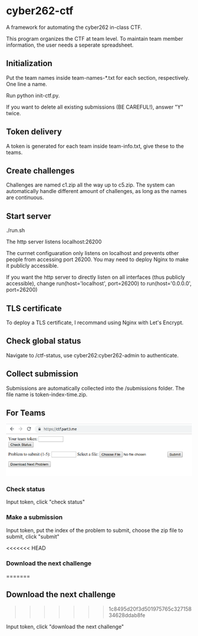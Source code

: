 # cyber262-ctf
A framework for automating the cyber262 in-class CTF.

This program organizes the CTF at team level. To maintain team member information, the user needs a seperate spreadsheet. 

## Initialization

Put the team names inside team-names-*.txt for each section, respectively. One line a name.

Run python init-ctf.py.

If you want to delete all existing submissions (BE CAREFUL!), answer "Y" twice.

## Token delivery

A token is generated for each team inside team-info.txt, give these to the teams.

## Create challenges

Challenges are named c1.zip all the way up to c5.zip. The system can automatically handle different amount of challenges, as long as the names are continuous. 

## Start server

./run.sh

The http server listens localhost:26200

The currnet configuaration only listens on localhost and prevents other people from accessing port 26200. You may need to deploy Nginx to make it publicly accessible. 

If you want the http server to directly listen on all interfaces (thus publicly accessible), change run(host='localhost', port=26200) to run(host='0.0.0.0', port=26200)

## TLS certificate 

To deploy a TLS certificate, I recommand using Nginx with Let's Encrypt. 

## Check global status

Navigate to /ctf-status, use cyber262:cyber262-admin to authenticate. 

## Collect submission

Submissions are automatically collected into the /submissions folder. The file name is token-index-time.zip. 

## For Teams

![ctf](ctf.png "ctf")

### Check status

Input token, click "check status"

### Make a submission

Input token, put the index of the problem to submit, choose the zip file to submit, click "submit"

<<<<<<< HEAD
### Download the next challenge
=======
## Download the next challenge
>>>>>>> 1c8495d20f3d501975765c32715834628ddab8fe

Input token, click "download the next challenge"